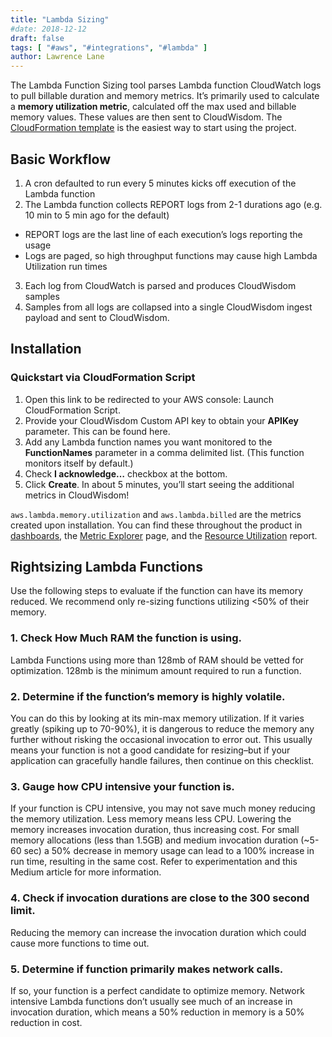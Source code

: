 ```yaml
---
title: "Lambda Sizing"
#date: 2018-12-12
draft: false
tags: [ "#aws", "#integrations", "#lambda" ]
author: Lawrence Lane
---
```


The Lambda Function Sizing tool parses Lambda function CloudWatch logs to pull billable duration and memory metrics. It’s primarily used to calculate a **memory utilization metric**, calculated off the max used and billable memory values. These values are then sent to CloudWisdom. The [CloudFormation template](https://console.aws.amazon.com/cloudformation/home?#/stacks/create/review?stackName=Lambda-Utilization&templateURL=https://s3-us-west-2.amazonaws.com/com-netuitive-app-usw2-lambda-assets-us-west-2/lambda-utilization/lambda-utilization.template&param_BucketLocation=app-usw2) is the easiest way to start using the project.

## Basic Workflow

1. A cron defaulted to run every 5 minutes kicks off execution of the Lambda function
2. The Lambda function collects REPORT logs from 2-1 durations ago (e.g. 10 min to 5 min ago for the default)
  - REPORT logs are the last line of each execution’s logs reporting the usage
  - Logs are paged, so high throughput functions may cause high Lambda Utilization run times
3. Each log from CloudWatch is parsed and produces CloudWisdom samples
4. Samples from all logs are collapsed into a single CloudWisdom ingest payload and sent to CloudWisdom.

## Installation

### Quickstart via CloudFormation Script

1. Open this link to be redirected to your AWS console: Launch CloudFormation Script.
2. Provide your CloudWisdom Custom API key to obtain your **APIKey** parameter. This can be found here.
3. Add any Lambda function names you want monitored to the **FunctionNames** parameter in a comma delimited list. (This function monitors itself by default.)
4. Check **I acknowledge…** checkbox at the bottom.
5. Click **Create**. In about 5 minutes, you’ll start seeing the additional metrics in CloudWisdom!

`aws.lambda.memory.utilization` and `aws.lambda.billed` are the metrics created upon installation. You can find these throughout the product in [dashboards][3], the [Metric Explorer][1] page, and the [Resource Utilization][2] report.


## Rightsizing Lambda Functions

Use the following steps to evaluate if the function can have its memory reduced. We recommend only re-sizing functions utilizing <50% of their memory.

### 1. **Check How Much RAM the function is using.**
Lambda Functions using more than 128mb of RAM should be vetted for optimization. 128mb is the minimum amount required to run a function.

### 2. **Determine if the function’s memory is highly volatile.**
You can do this by looking at its min-max memory utilization. If it varies greatly (spiking up to 70-90%), it is dangerous to reduce the memory any further without risking the occasional invocation to error out. This usually means your function is not a good candidate for resizing–but if your application can gracefully handle failures, then continue on this checklist.

### 3. Gauge how CPU intensive your function is.
If your function is CPU intensive, you may not save much money reducing the memory utilization. Less memory means less CPU. Lowering the memory increases invocation duration, thus increasing cost. For small memory allocations (less than 1.5GB) and medium invocation duration (~5-60 sec) a 50% decrease in memory usage can lead to a 100% increase in run time, resulting in the same cost. Refer to experimentation and this Medium article for more information.

### 4. Check if invocation durations are close to the 300 second limit.
Reducing the memory can increase the invocation duration which could cause more functions to time out.

### 5. Determine if function primarily makes network calls.
If so, your function is a perfect candidate to optimize memory. Network intensive Lambda functions don’t usually see much of an increase in invocation duration, which means a 50% reduction in memory is a 50% reduction in cost.


[1]: /capacity-monitoring/metrics/metric-page/
[2]: /right-sizing/reports-resource-utilization/
[3]: /dashboards/
